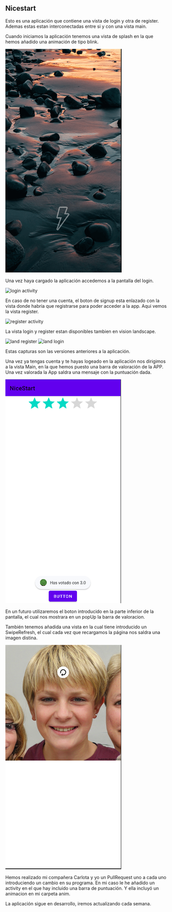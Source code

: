 ## Nicestart

Esto es una aplicación que contiene una vista de login y otra de register.
Ademas estas estan interconectadas entre si y con una vista main.

Cuando iniciamos la aplicación tenemos una vista de splash en la que hemos añadido una animación de tipo blink.

![land splash](img/splash.gif)

Una vez haya cargado la aplicación accedemos a la pantalla del login.

![login activity](img/login.png)

En caso de no tener una cuenta, el boton de signup esta enlazado con la vista donde habria que registrarse para poder acceder a la app.
Aqui vemos la vista register.

![register activity](img/register.png)

La vista login y register estan disponibles tambien en vision landscape.

![land register](img/landscaperegister.png)
![land login](img/landscapelogin.png)

Estas capturas son las versiones anteriores a la aplicación.


Una vez ya tengas cuenta y te hayas logeado en la aplicación nos dirigimos a la vista Main, en la que hemos puesto una barra de valoración de la APP.
Una vez valorada la App saldra una mensaje con la puntuación dada.

![land puntuacion](img/puntuacion.png)

En un futuro utilizaremos el boton introducido en la parte inferior de la pantalla, el cual nos mostrara en un popUp la barra de valoracion.

También tenemos añadida una vista en la cual tiene introducido un SwipeRefresh, el cual cada vez que recargamos la página nos saldra una imagen distina.

![land refresh](img/refresh.png)

Hemos realizado mi compañera Carlota y yo un PullRequest uno a cada uno introduciendo un cambio en su programa.
En mi caso le he añadido un activity en el que hay incluido una barra de puntuación.
Y ella incluyó un animacion en mi carpeta anim.

La aplicación sigue en desarrollo, iremos actualizando cada semana.